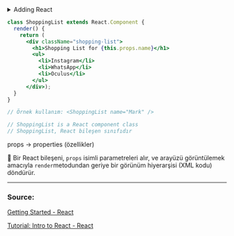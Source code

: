 

<details>
  <summary>Adding React</summary>

  [Add React to a Website](Adding%20React/README.md)

  [Reuse a Component](Adding%20React/Reuse%20a%20Component/README.md)

  [Try React with JSX](Adding%20React/React%20with%20JSX/README.md)
  
</details>



```jsx
class ShoppingList extends React.Component {
  render() {
    return (
      <div className="shopping-list">
        <h1>Shopping List for {this.props.name}</h1>
        <ul>
          <li>Instagram</li>
          <li>WhatsApp</li>
          <li>Oculus</li>
        </ul>
      </div>);
  }
}

// Örnek kullanım: <ShoppingList name="Mark" />

// ShoppingList is a React component class
// ShoppingList, React bileşen sınıfıdır

```

props → properties (özellikler)

<aside>

📌 Bir React bileşeni, `props` isimli parametreleri alır, ve arayüzü görüntülemek amacıyla `render`metodundan geriye bir görünüm hiyerarşisi (XML kodu) döndürür.

</aside>

---

### Source:

[Getting Started - React](https://reactjs.org/docs/getting-started.html)

[Tutorial: Intro to React - React](https://reactjs.org/tutorial/tutorial.html)